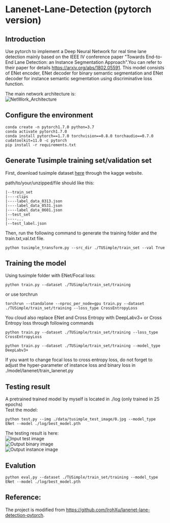 # Lanenet-Lane-Detection (pytorch version)

## Introduction

Use pytorch to implement a Deep Neural Network for real time lane detection mainly based on the IEEE IV conference
paper "Towards End-to-End Lane Detection: an Instance Segmentation Approach".You can refer to their paper for
details https://arxiv.org/abs/1802.05591. This model consists of ENet encoder, ENet decoder for binary semantic
segmentation and ENet decoder for instance semantic segmentation using discriminative loss function.

The main network architecture is:  
![NetWork_Architecture](./data/source_image/network_architecture.png)

## Configure the environment

```
conda create -n pytorch1.7.0 python=3.7
conda activate pytorch1.7.0
conda install pytorch==1.7.0 torchvision==0.8.0 torchaudio==0.7.0 cudatoolkit=11.0 -c pytorch
pip install -r requirements.txt
```

## Generate Tusimple training set/validation set

First, download tusimple dataset [here](https://github.com/TuSimple/tusimple-benchmark/issues/3) through the kagge
website.

path/to/your/unzipped/file should like this:

```
|--train_set
|----clips
|----label_data_0313.json
|----label_data_0531.json
|----label_data_0601.json
|--test_set
|----...
|--test_label.json
``` 

Then, run the following command to generate the training folder and the train.txt,val.txt file.

```
python tusimple_transform.py --src_dir ./TUSimple/train_set --val True
```

## Training the model

Using tusimple folder with ENet/Focal loss:

```
python train.py --dataset ./TUSimple/train_set/training
```

or use torchrun

```
torchrun --standalone --nproc_per_node=gpu train.py --dataset ./TUSimple/train_set/training --loss_type CrossEntropyLoss
```

You cloud also replace ENet and Cross Entropy with DeepLabv3+ or Cross Entropy loss through following commands

```
python train.py --dataset ./TUSimple/train_set/training --loss_type CrossEntropyLoss
```

```
python train.py --dataset ./TUSimple/train_set/training --model_type DeepLabv3+
```

If you want to change focal loss to cross entropy loss, do not forget to adjust the hyper-parameter of instance loss and
binary loss in ./model/lanenet/train_lanenet.py

## Testing result

A pretrained trained model by myself is located in ./log (only trained in 25 epochs)      
Test the model:

```
python test.py --img ./data/tusimple_test_image/0.jpg --model_type ENet --model ./log/best_model.pth
```

The testing result is here:    
![Input test image](./data/source_image/input.jpg)    
![Output binary image](./data/source_image/binary_output.jpg)    
![Output instance image](./data/source_image/instance_output.jpg)

## Evalution

```
python eval.py --dataset ./TUSimple/train_set/training --model_type ENet --model ./log/best_model.pth
```

## Reference:

The project is modified from https://github.com/IrohXu/lanenet-lane-detection-pytorch.

